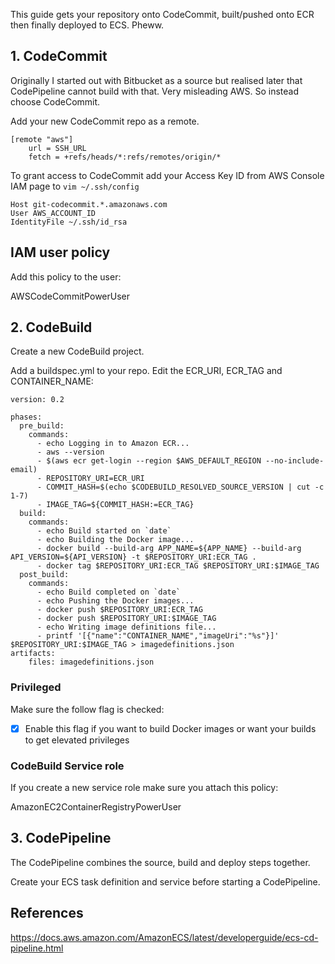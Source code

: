 This guide gets your repository onto CodeCommit, built/pushed onto ECR then finally deployed to ECS. Pheww.

## 1. CodeCommit

Originally I started out with Bitbucket as a source but realised later that CodePipeline cannot build with that. Very misleading AWS. So instead choose CodeCommit.

Add your new CodeCommit repo as a remote.

```
[remote "aws"]
	url = SSH_URL
	fetch = +refs/heads/*:refs/remotes/origin/*
```

To grant access to CodeCommit add your Access Key ID from AWS Console IAM page to `vim ~/.ssh/config`

```
Host git-codecommit.*.amazonaws.com
User AWS_ACCOUNT_ID
IdentityFile ~/.ssh/id_rsa
```

## IAM user policy

Add this policy to the user:

AWSCodeCommitPowerUser

## 2. CodeBuild

Create a new CodeBuild project.

Add a buildspec.yml to your repo. Edit the ECR_URI, ECR_TAG and CONTAINER_NAME:

```
version: 0.2

phases:
  pre_build:
    commands:
      - echo Logging in to Amazon ECR...
      - aws --version
      - $(aws ecr get-login --region $AWS_DEFAULT_REGION --no-include-email)
      - REPOSITORY_URI=ECR_URI
      - COMMIT_HASH=$(echo $CODEBUILD_RESOLVED_SOURCE_VERSION | cut -c 1-7)
      - IMAGE_TAG=${COMMIT_HASH:=ECR_TAG}
  build:
    commands:
      - echo Build started on `date`
      - echo Building the Docker image...
      - docker build --build-arg APP_NAME=${APP_NAME} --build-arg API_VERSION=${API_VERSION} -t $REPOSITORY_URI:ECR_TAG .
      - docker tag $REPOSITORY_URI:ECR_TAG $REPOSITORY_URI:$IMAGE_TAG
  post_build:
    commands:
      - echo Build completed on `date`
      - echo Pushing the Docker images...
      - docker push $REPOSITORY_URI:ECR_TAG
      - docker push $REPOSITORY_URI:$IMAGE_TAG
      - echo Writing image definitions file...
      - printf '[{"name":"CONTAINER_NAME","imageUri":"%s"}]' $REPOSITORY_URI:$IMAGE_TAG > imagedefinitions.json
artifacts:
    files: imagedefinitions.json

```
### Privileged

Make sure the follow flag is checked:

- [x] Enable this flag if you want to build Docker images or want your builds to get elevated privileges

### CodeBuild Service role 

If you create a new service role make sure you attach this policy:

AmazonEC2ContainerRegistryPowerUser

## 3. CodePipeline

The CodePipeline combines the source, build and deploy steps together.

Create your ECS task definition and service before starting a CodePipeline.

## References

https://docs.aws.amazon.com/AmazonECS/latest/developerguide/ecs-cd-pipeline.html
